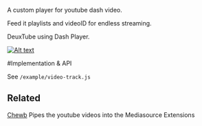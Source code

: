 A custom player for youtube dash video.

Feed it playlists and videoID for endless streaming.

DeuxTube using Dash Player.

[![Alt text](https://img.youtube.com/vi/yAaHwfu4E8w/0.jpg)](https://www.youtube.com/watch?v=yAaHwfu4E8w)

#Implementation & API


See `/example/video-track.js`

## Related


[Chewb](https://github.com/samradical/chewb) Pipes the youtube videos into the Mediasource Extensions




